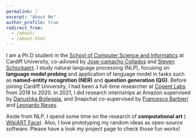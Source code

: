 ```yaml
---
permalink: /
excerpt: "About Me"
author_profile: true
redirect_from: 
  - /about/
  - /about.html
---
```


I am a Ph.D student in the [School of Computer Science and Informatics](https://www.cardiff.ac.uk/computer-science) at Cardiff University,
co-advised by [Jose-camacho Collados](http://josecamachocollados.com/) and [Steven Schockaert](https://www.cardiff.ac.uk/people/view/133772-schockaert-steven).
I study natural language processing (NLP), focusing on **language model probing** and 
application of language model in tasks such as **named-entity recognition (NER)** and **question generation (QG)**.
Before joining Cardiff University, I had been a full-time researcher at [Cogent Labs](https://www.cogent.co.jp/en/) from 2018 to 2020. 
In 2021, I did research internships at Amazon supervised by [Danushka Bollegala](https://danushka.net/),
and Snapchat co-supervised by [Francesco Barbieri](https://research.snap.com/team/francesco-barbieri/) and 
[Leonardo Neves](https://research.snap.com/team/leonardo-neves/). 

Aside from NLP, I spend some time on the research of **computational art** (
[WikiART Face](https://asahi417.github.io/projects/wikiart_face/)).
Also, I love prototyping my random ideas as open-source software.
Please have a look my project page to check those fun works!
